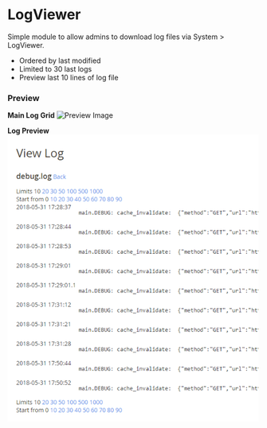 # LogViewer

Simple module to allow admins to download log files via System > LogViewer.

* Ordered by last modified
* Limited to 30 last logs
* Preview last 10 lines of log file

### Preview

**Main Log Grid**
![Preview Image](https://i.imgur.com/yJLiScN.png "Preview of LogViewer")

**Log Preview**
![Preview Image](/doc/view.png "Preview of LogViewer")
